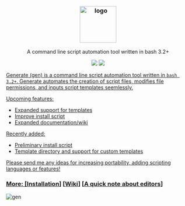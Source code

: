 <h3 align="center"><img src="https://i.imgur.com/0L2AHTA.png" alt="logo" height="100px"></h3>
<p align="center">A command line script automation tool written in bash 3.2+</p>

<p align="center">
<a href="./LICENSE.md"><img src="https://img.shields.io/github/license/membersincewayback/gen"></a>
<a href="https://github.com/membersincewayback/releases"><img src="https://img.shields.io/github/v/release/membersincewayback/gen">
</p>

Generate (gen) is a command line script automation tool written in `bash 3.2+`. Generate automates the creation of script files, modifies file permissions, and inputs script templates seemlessly.

Upcoming features:
  - Expanded support for templates
  - Improve install script
  - Expanded documentation/wiki

 Recently added:
  - Preliminary install script
  - Template directory and support for custom templates

 Please send me any ideas for increasing portability, adding scripting languages or features!

### More: \[[Installation](https://github.com/membersincewayback/gen/wiki/Installation)\] \[[Wiki](https://github.com/membersincewayback/gen/wiki)\] \[[A quick note about editors](https://github.com/membersincewayback/gen/wiki/Editors)\]

![gen](https://i.imgur.com/8vJCqwB.gif)
